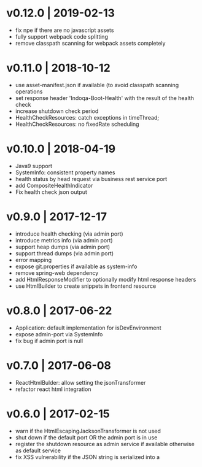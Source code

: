 # v0.12.0 | 2019-02-13
* fix npe if there are no javascript assets
* fully support webpack code splitting
* remove classpath scanning for webpack assets completely

# v0.11.0 | 2018-10-12
* use asset-manifest.json if available (to avoid classpath scanning operations
* set response header 'Indoqa-Boot-Health' with the result of the health check
* increase shutdown check period
* HealthCheckResources: catch exceptions in timeThread;
* HealthCheckResources: no fixedRate scheduling

# v0.10.0 | 2018-04-19
* Java9 support
* SystemInfo: consistent property names
* health status by head request via business rest service port
* add CompositeHealthIndicator
* Fix health check json output

# v0.9.0 | 2017-12-17
* introduce health checking (via admin port)
* introduce metrics info (via admin port)
* support heap dumps (via admin port)
* support thread dumps (via admin port)
* error mapping
* expose git.properties if available as system-info
* remove spring-web dependency
* add HtmlResponseModifier to optionally modify html response headers
* use HtmlBuilder to create snippets in frontend resource

# v0.8.0 | 2017-06-22
* Application: default implementation for isDevEnvironment
* expose admin-port via SystemInfo
* fix bug if admin port is null

# v0.7.0 | 2017-06-08
* ReactHtmlBulder: allow setting the jsonTransformer
* refactor react html integration

# v0.6.0 | 2017-02-15
* warn if the HtmlEscapingJacksonTransformer is not used
* shut down if the default port OR the admin port is in use
* register the shutdown resource as admin service if available otherwise as default service
* fix XSS vulnerability if the JSON string is serialized into a <script> tag
* changed the mount of HTML resources from a route to an "after" filter
